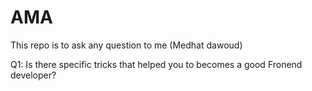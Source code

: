 # AMA

This repo is to ask any question to me (Medhat dawoud)

Q1: Is there specific tricks that helped you to becomes a good Fronend developer?
